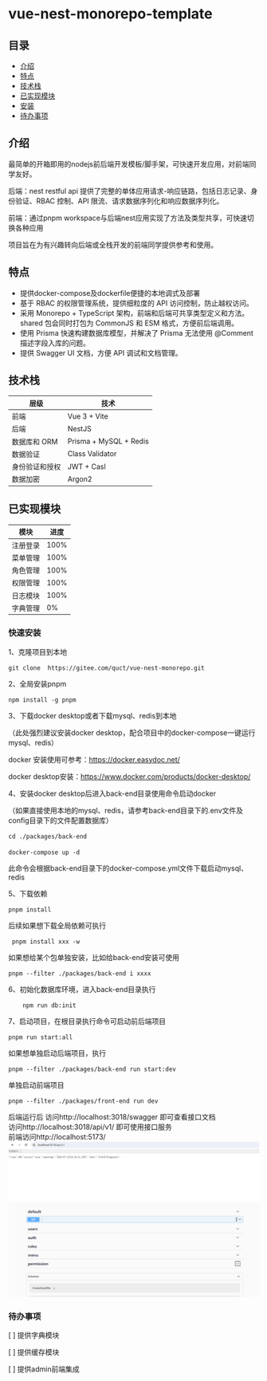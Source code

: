 # vue-nest-monorepo-template

## 目录

- [介绍](#介绍)
- [特点](#特点)
- [技术栈](#技术栈)
- [已实现模块](#已实现模块)
- [安装](#安装)
- [待办事项](#待办事项)

## 介绍

最简单的开箱即用的nodejs前后端开发模板/脚手架，可快速开发应用，对前端同学友好。

后端：nest restful api 提供了完整的单体应用请求-响应链路，包括日志记录、身份验证、RBAC 控制、API 限流、请求数据序列化和响应数据序列化。

前端：通过pnpm workspace与后端nest应用实现了方法及类型共享，可快速切换各种应用

项目旨在为有兴趣转向后端或全栈开发的前端同学提供参考和使用。

## 特点

- 提供docker-compose及dockerfile便捷的本地调式及部署
- 基于 RBAC 的权限管理系统，提供细粒度的 API 访问控制，防止越权访问。
- 采用 Monorepo + TypeScript 架构，前端和后端可共享类型定义和方法。shared 包会同时打包为 CommonJS 和 ESM 格式，方便前后端调用。
- 使用 Prisma 快速构建数据库模型，并解决了 Prisma 无法使用 @Comment 描述字段入库的问题。
- 提供 Swagger UI 文档，方便 API 调试和文档管理。

## 技术栈

| 层级           | 技术                   |
| -------------- | ---------------------- |
| 前端           | Vue 3 + Vite           |
| 后端           | NestJS                 |
| 数据库和 ORM   | Prisma + MySQL + Redis |
| 数据验证       | Class Validator        |
| 身份验证和授权 | JWT + Casl             |
| 数据加密       | Argon2                 |

## 已实现模块

| 模块     | 进度 |
| -------- | ---- |
| 注册登录 | 100% |
| 菜单管理 | 100% |
| 角色管理 | 100% |
| 权限管理 | 100% |
| 日志模块 | 100% |
| 字典管理 | 0%   |

### 快速安装

1、克隆项目到本地

```
git clone  https://gitee.com/quct/vue-nest-monorepo.git
```

2、全局安装pnpm

```
npm install -g pnpm
```

3、下载docker desktop或者下载mysql、redis到本地<br/>

（此处强烈建议安装docker desktop，配合项目中的docker-compose一键运行mysql、redis）<br/>

docker 安装使用可参考：https://docker.easydoc.net/<br/>

docker desktop安装：https://www.docker.com/products/docker-desktop/<br/>

4、安装docker desktop后进入back-end目录使用命令启动docker

（如果直接使用本地的mysql、redis，请参考back-end目录下的.env文件及config目录下的文件配置数据库）<br/>

```
cd ./packages/back-end

docker-compose up -d
```

此命令会根据back-end目录下的docker-compose.yml文件下载启动mysql、redis

5、下载依赖

```
pnpm install
```

后续如果想下载全局依赖可执行

```
 pnpm install xxx -w
```

如果想给某个包单独安装，比如给back-end安装可使用

```
pnpm --filter ./packages/back-end i xxxx
```

6、初始化数据库环境，进入back-end目录执行

```
    npm run db:init
```

7、启动项目，在根目录执行命令可启动前后端项目

```
pnpm run start:all
```

如果想单独启动后端项目，执行

```
pnpm --filter ./packages/back-end run start:dev
```

单独启动前端项目

```
pnpm --filter ./packages/front-end run dev
```

后端运行后
访问http://localhost:3018/swagger 即可查看接口文档<br/>
访问http://localhost:3018/api/v1/ 即可使用接口服务<br/>
前端访问http://localhost:5173/
![alt text](image.png)
![alt text](image-1.png)

### 待办事项

[ ] 提供字典模块

[ ] 提供缓存模块

[ ] 提供admin前端集成
